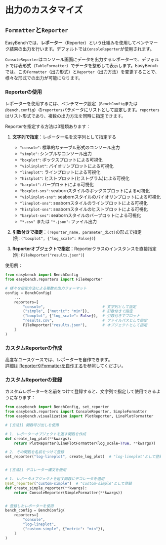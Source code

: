 # 出力のカスタマイズ

## `Formatter`と`Reporter`

EasyBenchでは、**レポーター**（Reporter）という仕組みを使用してベンチマーク結果の出力を行います。デフォルトでは`ConsoleReporter`が使用されます。

`ConsoleReporter`はコンソール画面にデータを出力するレポーターで、デフォルトでは表形式（`TableFormatter`）でデータを整形して表示します。EasyBenchでは、この`Formatter`（出力形式）と`Reporter`（出力方法）を変更することで、様々な形式での出力が可能になります。

### Reporterの使用

レポーターを使用するには、ベンチマーク設定（`BenchConfig`または`@bench.config`）の`reporters`パラメータにリストとして設定します。`reporters`はリスト形式であり、複数の出力方法を同時に指定できます。

Reporterを指定する方法は3種類あります：

1. **文字列で指定**：レポーター名を文字列として指定する

    - `"console"`: 標準的なテーブル形式のコンソール出力
    - `"simple"`: シンプルなコンソール出力
    - `"boxplot"`: ボックスプロットによる可視化
    - `"violinplot"`: バイオリンプロットによる可視化
    - `"lineplot"`: ラインプロットによる可視化
    - `"histplot"`: ヒストプロット(ヒストグラム)による可視化
    - `"barplot"`: バープロットによる可視化
    - `"boxplot-sns"`: seabornスタイルのボックスプロットによる可視化
    - `"violinplot-sns"`: seabornスタイルのバイオリンプロットによる可視化
    - `"lineplot-sns"`: seabornスタイルのラインプロットによる可視化
    - `"histplot-sns"`: seabornスタイルのヒストプロットによる可視化
    - `"barplot-sns"`: seabornスタイルのバープロットによる可視化
    - `"*.csv"` または `"*.json"`: ファイル出力

2. **引数付きで指定**：`(reporter_name, parameter_dict)`の形式で指定  
   (例: `("boxplot", {"log_scale": False})`)

3. **Reporterオブジェクトで指定**：Reporterクラスのインスタンスを直接指定  
   (例: `FileReporter("results.json")`)


使用例：

```python
from easybench import BenchConfig
from easybench.reporters import FileReporter

# 様々な指定方法による複数の出力フォーマット
config = BenchConfig(
    ...
    reporters=[
        "console",                          # 文字列として指定
        ("simple", {"metric": "min"}),      # 引数付きで指定
        ("boxplot", {"log_scale": False}),  # 引数付きでプロット
        "results.csv",                      # ファイルパスとして指定
        FileReporter("results.json"),       # オブジェクトとして指定
    ]
)
```

### カスタムReporterの作成

高度なユースケースでは、レポーターを自作できます。  
詳細は [ReporterやFormatterを自作する](custom-reporters.md)を参照してください。

### カスタムReporterの登録

カスタムレポーターを名前をつけて登録すると、文字列で指定して使用できるようになります：

```python
from easybench import BenchConfig, set_reporter
from easybench.reporters import ConsoleReporter, SimpleFormatter
from easybench.visualization import PlotReporter, LinePlotFormatter

# [方法1] 関数呼び出しを使用

# 1. レポーターオブジェクトを返す関数を作成
def create_log_plot(**kwargs):
    return PlotReporter(LinePlotFormatter(log_scale=True, **kwargs))

# 2. その関数を名前をつけて登録
set_reporter("log-lineplot", create_log_plot)  # "log-lineplot"として登録


# [方法2] デコレーター構文を使用

# 1. レポータオブジェクトを返す関数にデコレータを適用
@set_reporter("custom-simple")  # "custom-simple"として登録
def create_simple_reporter(**kwargs):
    return ConsoleReporter(SimpleFormatter(**kwargs))


# 登録したレポーターを使用
bench_config = BenchConfig(
    reporters=[
        "console",
        "log-lineplot",
        ("custom-simple", {"metric": "min"}),
    ]
)
```

